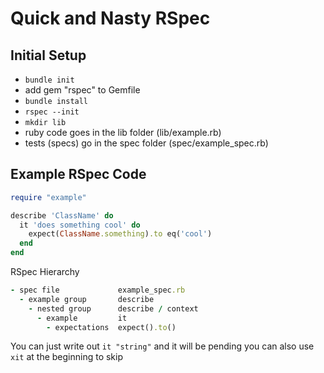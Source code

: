 # Quick and Nasty RSpec

## Initial Setup

- `bundle init`
- add gem "rspec" to Gemfile
- `bundle install`
- `rspec --init`
- `mkdir lib`
- ruby code goes in the lib folder (lib/example.rb)
- tests (specs) go in the spec folder (spec/example_spec.rb)

## Example RSpec Code

```Ruby
require "example"

describe 'ClassName' do
  it 'does something cool' do
    expect(ClassName.something).to eq('cool')
  end
end
```

RSpec Hierarchy

```Ruby
- spec file             example_spec.rb
  - example group       describe
    - nested group      describe / context
      - example         it
        - expectations  expect().to()
```

You can just write out `it "string"` and it will be pending
you can also use `xit` at the beginning to skip
